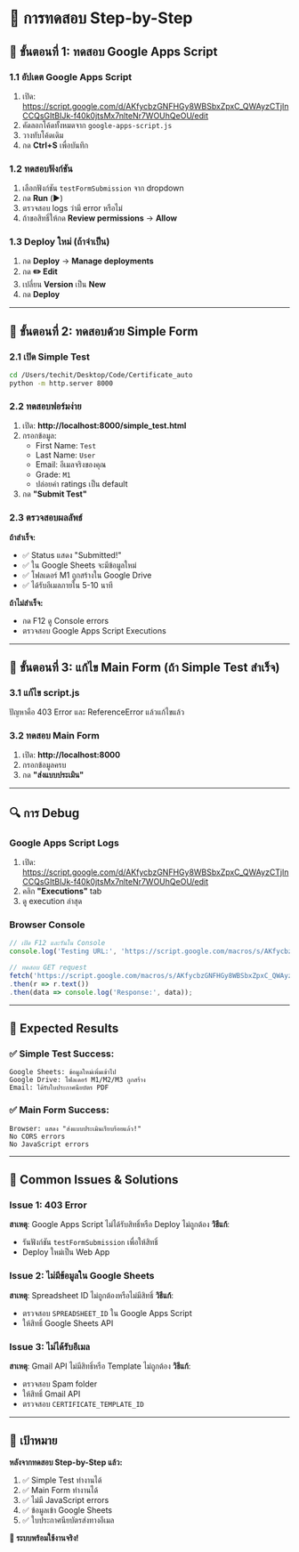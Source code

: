 # 🧪 การทดสอบ Step-by-Step

## 🎯 **ขั้นตอนที่ 1: ทดสอบ Google Apps Script**

### 1.1 อัปเดต Google Apps Script
1. เปิด: https://script.google.com/d/AKfycbzGNFHGy8WBSbxZpxC_QWAyzCTjlnCCQsGItBIJk-f40k0jtsMx7nlteNr7WOUhQeOU/edit
2. คัดลอกโค้ดทั้งหมดจาก `google-apps-script.js` 
3. วางทับโค้ดเดิม
4. กด **Ctrl+S** เพื่อบันทึก

### 1.2 ทดสอบฟังก์ชัน
1. เลือกฟังก์ชัน `testFormSubmission` จาก dropdown
2. กด **Run** (▶️)
3. ตรวจสอบ logs ว่ามี error หรือไม่
4. ถ้าขอสิทธิ์ให้กด **Review permissions** → **Allow**

### 1.3 Deploy ใหม่ (ถ้าจำเป็น)
1. กด **Deploy** → **Manage deployments**
2. กด **✏️ Edit**
3. เปลี่ยน **Version** เป็น **New**
4. กด **Deploy**

---

## 🎯 **ขั้นตอนที่ 2: ทดสอบด้วย Simple Form**

### 2.1 เปิด Simple Test
```bash
cd /Users/techit/Desktop/Code/Certificate_auto
python -m http.server 8000
```

### 2.2 ทดสอบฟอร์มง่าย
1. เปิด: **http://localhost:8000/simple_test.html**
2. กรอกข้อมูล:
   - First Name: `Test`
   - Last Name: `User`
   - Email: อีเมลจริงของคุณ
   - Grade: `M1`
   - ปล่อยค่า ratings เป็น default
3. กด **"Submit Test"**

### 2.3 ตรวจสอบผลลัพธ์
**ถ้าสำเร็จ:**
- ✅ Status แสดง "Submitted!"
- ✅ ใน Google Sheets จะมีข้อมูลใหม่
- ✅ โฟลเดอร์ M1 ถูกสร้างใน Google Drive
- ✅ ได้รับอีเมลภายใน 5-10 นาที

**ถ้าไม่สำเร็จ:**
- กด F12 ดู Console errors
- ตรวจสอบ Google Apps Script Executions

---

## 🎯 **ขั้นตอนที่ 3: แก้ไข Main Form (ถ้า Simple Test สำเร็จ)**

### 3.1 แก้ไข script.js
ปัญหาคือ 403 Error และ ReferenceError แล้วแก้ไขแล้ว

### 3.2 ทดสอบ Main Form
1. เปิด: **http://localhost:8000**
2. กรอกข้อมูลครบ
3. กด **"ส่งแบบประเมิน"**

---

## 🔍 **การ Debug**

### Google Apps Script Logs
1. เปิด: https://script.google.com/d/AKfycbzGNFHGy8WBSbxZpxC_QWAyzCTjlnCCQsGItBIJk-f40k0jtsMx7nlteNr7WOUhQeOU/edit
2. คลิก **"Executions"** tab
3. ดู execution ล่าสุด

### Browser Console
```javascript
// เปิด F12 และรันใน Console
console.log('Testing URL:', 'https://script.google.com/macros/s/AKfycbzGNFHGy8WBSbxZpxC_QWAyzCTjlnCCQsGItBIJk-f40k0jtsMx7nlteNr7WOUhQeOU/exec');

// ทดสอบ GET request
fetch('https://script.google.com/macros/s/AKfycbzGNFHGy8WBSbxZpxC_QWAyzCTjlnCCQsGItBIJk-f40k0jtsMx7nlteNr7WOUhQeOU/exec')
.then(r => r.text())
.then(data => console.log('Response:', data));
```

---

## 🎯 **Expected Results**

### ✅ Simple Test Success:
```
Google Sheets: ข้อมูลใหม่เพิ่มเข้าไป
Google Drive: โฟลเดอร์ M1/M2/M3 ถูกสร้าง
Email: ได้รับใบประกาศนียบัตร PDF
```

### ✅ Main Form Success:
```
Browser: แสดง "ส่งแบบประเมินเรียบร้อยแล้ว!"
No CORS errors
No JavaScript errors
```

---

## 🚨 **Common Issues & Solutions**

### Issue 1: 403 Error
**สาเหตุ**: Google Apps Script ไม่ได้รับสิทธิ์หรือ Deploy ไม่ถูกต้อง
**วิธีแก้**: 
- รันฟังก์ชัน `testFormSubmission` เพื่อให้สิทธิ์
- Deploy ใหม่เป็น Web App

### Issue 2: ไม่มีข้อมูลใน Google Sheets
**สาเหตุ**: Spreadsheet ID ไม่ถูกต้องหรือไม่มีสิทธิ์
**วิธีแก้**:
- ตรวจสอบ `SPREADSHEET_ID` ใน Google Apps Script
- ให้สิทธิ์ Google Sheets API

### Issue 3: ไม่ได้รับอีเมล
**สาเหตุ**: Gmail API ไม่มีสิทธิ์หรือ Template ไม่ถูกต้อง
**วิธีแก้**:
- ตรวจสอบ Spam folder
- ให้สิทธิ์ Gmail API
- ตรวจสอบ `CERTIFICATE_TEMPLATE_ID`

---

## 🏁 **เป้าหมาย**

**หลังจากทดสอบ Step-by-Step แล้ว:**
1. ✅ Simple Test ทำงานได้
2. ✅ Main Form ทำงานได้  
3. ✅ ไม่มี JavaScript errors
4. ✅ ข้อมูลเข้า Google Sheets
5. ✅ ใบประกาศนียบัตรส่งทางอีเมล

**🎉 ระบบพร้อมใช้งานจริง!**